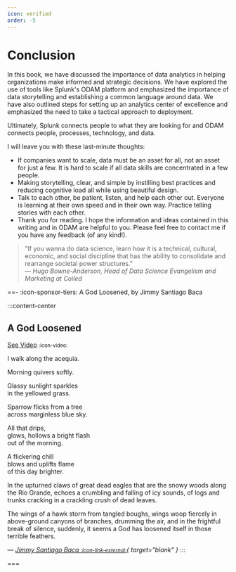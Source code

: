 ```yaml
---
icon: verified
order: -5
---
```


# Conclusion

In this book, we have discussed the importance of data analytics in helping organizations make informed and strategic decisions. We have explored the use of tools like Splunk's ODAM platform and emphasized the importance of data storytelling and establishing a common language around data. We have also outlined steps for setting up an analytics center of excellence and emphasized the need to take a tactical approach to deployment. 

Ultimately, Splunk connects people to what they are looking for and ODAM connects people, processes, technology, and data.

I will leave you with these last-minute thoughts:

- If companies want to scale, data must be an asset for all, not an asset for just a few. It is hard to scale if all data skills are concentrated in a few people.
- Making storytelling, clear, and simple by instilling best practices and reducing cognitive load all while using beautiful design.
- Talk to each other, be patient, listen, and help each other out. Everyone is learning at their own speed and in their own way. Practice telling stories with each other.
- Thank you for reading. I hope the information and ideas contained in this writing and in ODAM are helpful to you. Please feel free to contact me if you have any feedback (of any kind!). 

> "If you wanna do data science, learn how it is a technical, cultural, economic, and social discipline that has the ability to consolidate and rearrange societal power structures."  
> — _Hugo Bowne-Anderson, Head of Data Science Evangelism and Marketing at Coiled_

==- :icon-sponsor-tiers: A God Loosened, by Jimmy Santiago Baca

:::content-center

## A God Loosened

[See Video](https://youtu.be/zQ3IbO4vFBA?t=1342) <small>:icon-video:</small>

<div style="text-align:left">

I walk along the acequia.  

Morning quivers softly.  

Glassy sunlight sparkles  
in the yellowed grass.  

Sparrow flicks from a tree  
across marginless blue sky.  

All that drips,  
glows, hollows a bright flash  
out of the morning.  

A flickering chill  
blows and uplifts flame  
of this day brighter.  

In the upturned claws
of great dead eagles
that are the snowy woods
along the Rio Grande,
echoes a crumbling and falling
of icy sounds,
of logs and trunks cracking
in a crackling crush of dead leaves.

The wings of a hawk storm
from tangled boughs, wings woop fiercely
in above-ground canyons of branches,
drumming the air,
and in the frightful break of silence,
suddenly, it seems a God has loosened
itself in those terrible feathers.
</div>

_— [Jimmy Santiago Baca <small>:icon-link-external:</small>](https://www.jimmysantiagobaca.com/contact){ target="blank" }_
:::

===